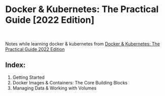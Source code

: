 # Docker & Kubernetes: The Practical Guide [2022 Edition]
<br>

Notes while learning docker & kubernetes from [Docker & Kubernetes: The Practical Guide 2022 Edition](https://www.udemy.com/course/docker-kubernetes-the-practical-guide/)

## Index:
1. Getting Started
2. Docker Images & Containers: The Core Building Blocks
3. Managing Data & Working with Volumes
